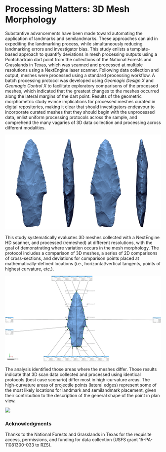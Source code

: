 # Processing Matters: 3D Mesh Morphology

Substantive advancements have been made toward automating the application of landmarks and semilandmarks. These approaches can aid in expediting the landmarking process, while simultaneously reducing landmarking errors and investigator bias. This study enlists a template-based approach to quantify deviations in mesh processing outputs using a Pontchartrain dart point from the collections of the National Forests and Grasslands in Texas, which was scanned and processed at multiple resolutions using a NextEngine laser scanner. Following data collection and output, meshes were processed using a standard processing workflow. A batch processing protocol was developed using _Geomagic Design X_ and _Geomagic Control X_ to facilitate exploratory comparisons of the processed meshes, which indicated that the greatest changes to the meshes occurred along the lateral margins of the dart point. Results of the geometric morphometric study evince implications for processed meshes curated in digital repositories, making it clear that should investigators endeavour to incorporate curated meshes that they should begin with the unprocessed data, enlist uniform processing protocols across the sample, and comprehend the many vagaries of 3D data collection and processing across different modalities.

![](./figures/ho54ct.png)

This study systematically evaluates 3D meshes collected with a NextEngine HD scanner, and processed (remeshed) at different resolutions, with the goal of demonstrating where variation occurs in the mesh morphology. The protocol includes a comparison of 3D meshes, a series of 2D comparisons of cross-sections, and deviations for comparison points placed at mathematically-defined locations (i.e., horizontal/vertical tangents, points of highest curvature, etc.).

![](./figures/FigBatch.jpg)

The analysis identified those areas where the meshes differ. Those results indicate that 3D scan data collected and processed using identical protocols (best case scenario) differ most in high-curvature areas. The high-curvature areas of projectile points (lateral edges) represent some of the most likely locations for landmark and semilandmark placement, given their contribution to the description of the general shape of the point in plan view. 

![](./figures/resolution-flow.png)

### Acknowledgments

Thanks to the National Forests and Grasslands in Texas for the requisite access, permissions, and funding for data collection (USFS grant 15-PA-11081300-033 to RZS).
